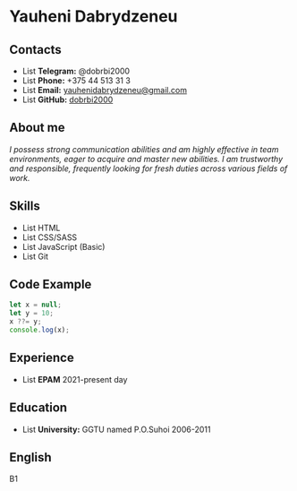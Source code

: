 # Yauheni Dabrydzeneu

## **Contacts**

- List **Telegram:** @dobrbi2000
- List **Phone:** +375 44 513 31 3
- List **Email:** yauhenidabrydzeneu@gmail.com
- List **GitHub:** [dobrbi2000](https://github.com/dobrbi2000/)

## **About me**

_I possess strong communication abilities and am highly effective in team environments, eager to acquire and master new abilities. I am trustworthy and responsible, frequently looking for fresh duties across various fields of work._

## **Skills**

- List HTML
- List CSS/SASS
- List JavaScript (Basic)
- List Git

## **Code Example**

```javascript
let x = null;
let y = 10;
x ??= y;
console.log(x);
```

## **Experience**

- List **EPAM** 2021-present day

## **Education**

- List **University:** GGTU named P.O.Suhoi
  2006-2011

## **English**

B1
